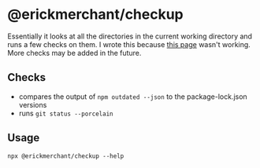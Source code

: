 # @erickmerchant/checkup

Essentially it looks at all the directories in the current working directory and runs a few checks on them. I wrote this because [this page](https://david-dm.org/erickmerchant) wasn't working. More checks may be added in the future.

## Checks

- compares the output of `npm outdated --json` to the package-lock.json versions
- runs `git status --porcelain`

## Usage

```
npx @erickmerchant/checkup --help
```
